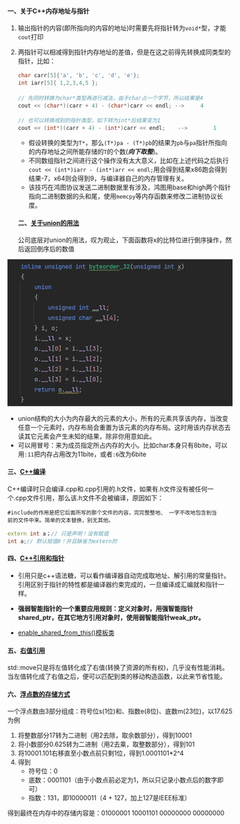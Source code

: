 #### 一、关于C++内存地址与指针

1. 输出指针的内容(即所指向的内容的地址)时需要先将指针转为`void*`型，才能`cout`打印

2. 两指针可以相减得到指针内存地址的差值，但是在这之前得先转换成同类型的指针，比如：

   ```C++
   char carr[5]{'a', 'b', 'c', 'd', 'e'};
   int iarr[5]{ 1,2,3,4,5 };
   
   // 先同时转换为char*类型再进行减法，由于char占一个字节，所以结果是4
   cout << (char*)(carr + 4) - (char*)carr << endl; -->		4
   
   // 也可以转换成别的指针类型，如下转为int*后结果变为1
   cout << (int*)(carr + 4) - (int*)carr << endl; 	 -->		1
   ```
   
   - 假设转换的类型为`T*`，那么`(T*)pa - (T*)pb`的结果为`pb`与`pa`指针所指向的内存地址之间所能存储的`T`的个数(***向下取整***)。
   - 不同数组指针之间进行这个操作没有太大意义，比如在上述代码之后执行`cout << (int*)iarr - (int*)arr << endl;`用会得到结果x86跑会得到结果-7，x64则会得到9，与编译器自己的内存管理有关。
   - 该技巧在鸿图协议发送二进制数据里有涉及，鸿图用base和high两个指针指向二进制数据的头和尾，使用`memcpy`等内存函数来修改二进制协议长度。
   
   #### 二、[关于union的用法](https://blog.csdn.net/hou09tian/article/details/80816445)
   
   公司底层对union的用法，叹为观止，下面函数将x的比特位进行倒序操作，然后返回倒序后的数值

![image-20230116163617468](..\Resource\image-20230116163617468.png)

- union结构的大小为内存最大的元素的大小，所有的元素共享该内存，当改变任意一个元素时，内存布局会重置为该元素的内存布局。这时用该内存状态去读其它元素会产生未知的结果，除非你用意如此。
- 可以用冒号：来为成员指定所占内存的大小。比如char本身只有8bite，可以用`:11`把内存占用改为11bite，或者`:6`改为6bite

#### 三、[C++编译](https://blog.csdn.net/u012617944/article/details/78405686)

C++编译时只会编译.cpp和.cpp引用的.h文件，如果有.h文件没有被任何一个.cpp文件引用，那么该.h文件不会被编译，原因如下：

```
#include的作用是把它后面所写的那个文件的内容，完完整整地、 一字不改地包含到当
前的文件中来。简单的文本替换，别无其他。
```

```C++
extern int a；// 只是声明！没有赋值
int a;// 默认赋值0！并且缺省为extern的
```

#### 四、[C++引用和指针](https://www.zhihu.com/question/37608201/answer/1601079930)

- 引用只是c++语法糖，可以看作编译器自动完成取地址、解引用的常量指针。引用区别于指针的特性都是编译器约束完成的，一旦编译成汇编就和指针一样。

- **强弱智能指针的一个重要应用规则：定义对象时，用强智能指针shared_ptr，在其它地方引用对象时，使用弱智能指针weak_ptr。**
- [enable_shared_from_this<T>()模板类](https://blog.csdn.net/breadheart/article/details/112451022)

#### 五、[右值引用](https://www.cnblogs.com/qicosmos/p/4283455.html)

std::move只是将左值转化成了右值(转换了资源的所有权)，几乎没有性能消耗。当左值转化成了右值之后，便可以匹配到类的移动构造函数，以此来节省性能。

#### 六、[浮点数的存储方式](https://blog.csdn.net/qq_35904259/article/details/128330739)

一个浮点数由3部分组成：符号位s(1位)和、指数e(8位)、底数m(23位)，以17.625为例

1. 将整数部分17转为二进制（用2去除，取余数部分），得到10001
2. 将小数部分0.625转为二进制（用2去乘，取整数部分），得到101
3. 将10001.101右移直至小数点前只剩1位，得到1.0001101*2^4
4. 得到
   - 符号位：0
   - 底数：0001101（由于小数点前必定为1，所以只记录小数点后的数字即可）
   - 指数：131，即10000011（4 + 127，加上127是IEEE标准）

得到最终在内存中的存储内容是：01000001 10001101 00000000 00000000
